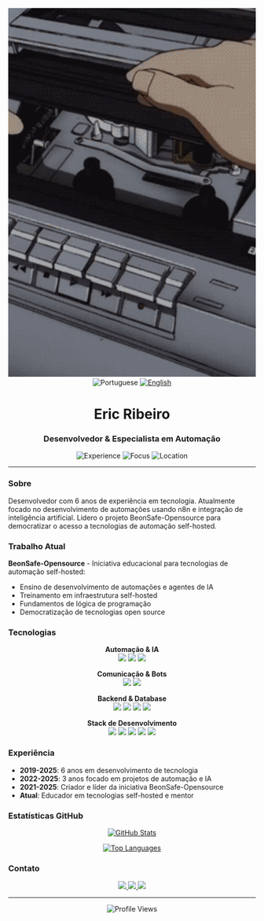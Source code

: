 <div align="center">
  <img src="./public/playtape.gif" width="100%" height="750" style="object-fit: cover;" alt="Eric Ribeiro - Developer & Automation Specialist" />
</div>

<div align="center">
  <img src="https://img.shields.io/badge/🇧🇷-Português-black?style=flat-square&labelColor=333333&color=666666" alt="Portuguese" />
  <a href="README-EN.md">
    <img src="https://img.shields.io/badge/🇺🇸-English-black?style=flat-square&labelColor=333333&color=444444" alt="English" />
  </a>
</div>

<h1 align="center">Eric Ribeiro</h1>
<h3 align="center">Desenvolvedor & Especialista em Automação</h3>

<div align="center">
  <img src="https://img.shields.io/badge/Desenvolvimento-6%20anos-black?style=flat-square&labelColor=333333&color=666666" alt="Experience" />
  <img src="https://img.shields.io/badge/Foco-Automação%20%26%20IA-black?style=flat-square&labelColor=333333&color=666666" alt="Focus" />
  <img src="https://img.shields.io/badge/Localização-Brasil-black?style=flat-square&labelColor=333333&color=666666" alt="Location" />
</div>

---

### Sobre

Desenvolvedor com 6 anos de experiência em tecnologia. Atualmente focado no desenvolvimento de automações usando n8n e integração de inteligência artificial.
Lidero o projeto BeonSafe-Opensource para democratizar o acesso a tecnologias de automação self-hosted.

### Trabalho Atual

**BeonSafe-Opensource** - Iniciativa educacional para tecnologias de automação self-hosted:

- Ensino de desenvolvimento de automações e agentes de IA
- Treinamento em infraestrutura self-hosted
- Fundamentos de lógica de programação
- Democratização de tecnologias open source

### Tecnologias

<div align="center">

**Automação & IA**
<br />
<img src="https://img.shields.io/badge/n8n-black?style=flat-square&logo=n8n&logoColor=white&labelColor=2d2d2d" />
<img src="https://img.shields.io/badge/DifyAI-black?style=flat-square&logo=openai&logoColor=white&labelColor=2d2d2d" />
<img src="https://img.shields.io/badge/OpenAI-black?style=flat-square&logo=openai&logoColor=white&labelColor=2d2d2d" />

**Comunicação & Bots**
<br />
<img src="https://img.shields.io/badge/TypeBot-black?style=flat-square&logo=chatbot&logoColor=white&labelColor=2d2d2d" />
<img src="https://img.shields.io/badge/Evolution_API-black?style=flat-square&logo=whatsapp&logoColor=white&labelColor=2d2d2d" />

**Backend & Database**
<br />
<img src="https://img.shields.io/badge/Node.js-black?style=flat-square&logo=node.js&logoColor=white&labelColor=2d2d2d" />
<img src="https://img.shields.io/badge/MongoDB-black?style=flat-square&logo=mongodb&logoColor=white&labelColor=2d2d2d" />
<img src="https://img.shields.io/badge/Redis-black?style=flat-square&logo=redis&logoColor=white&labelColor=2d2d2d" />
<img src="https://img.shields.io/badge/Supabase-black?style=flat-square&logo=supabase&logoColor=white&labelColor=2d2d2d" />

**Stack de Desenvolvimento**
<br />
<img src="https://img.shields.io/badge/JavaScript-black?style=flat-square&logo=javascript&logoColor=white&labelColor=2d2d2d" />
<img src="https://img.shields.io/badge/TypeScript-black?style=flat-square&logo=typescript&logoColor=white&labelColor=2d2d2d" />
<img src="https://img.shields.io/badge/Python-black?style=flat-square&logo=python&logoColor=white&labelColor=2d2d2d" />
<img src="https://img.shields.io/badge/Docker-black?style=flat-square&logo=docker&logoColor=white&labelColor=2d2d2d" />
<img src="https://img.shields.io/badge/Linux-black?style=flat-square&logo=linux&logoColor=white&labelColor=2d2d2d" />

</div>

### Experiência

- **2019-2025**: 6 anos em desenvolvimento de tecnologia
- **2022-2025**: 3 anos focado em projetos de automação e IA
- **2021-2025**: Criador e líder da iniciativa BeonSafe-Opensource
- **Atual**: Educador em tecnologias self-hosted e mentor

### Estatísticas GitHub

<div align="center">

[![GitHub Stats](https://github-readme-stats-sigma-five.vercel.app/api?username=ericvasr&show_icons=true&theme=dark&bg_color=0d1117&title_color=ffffff&text_color=c9d1d9&icon_color=58a6ff&border_color=30363d&count_private=true)](https://github.com/ericvasr)

[![Top Languages](https://github-readme-stats-sigma-five.vercel.app/api/top-langs/?username=ericvasr&layout=compact&langs_count=6&theme=dark&bg_color=0d1117&title_color=ffffff&text_color=c9d1d9&border_color=30363d)](https://github.com/ericvasr)

</div>

### Contato

<div align="center">
  <a href="https://www.linkedin.com/in/eric-ribeiro-15853521a/">
    <img src="https://img.shields.io/badge/LinkedIn-black?style=flat-square&logo=linkedin&logoColor=white&labelColor=2d2d2d" />
  </a>
  <a href="https://github.com/ericvasr">
    <img src="https://img.shields.io/badge/GitHub-black?style=flat-square&logo=github&logoColor=white&labelColor=2d2d2d" />
  </a>
  <a href="mailto:eric@beonsafe.com">
    <img src="https://img.shields.io/badge/Email-black?style=flat-square&logo=gmail&logoColor=white&labelColor=2d2d2d" />
  </a>
</div>

---

<div align="center">
  <img src="https://komarev.com/ghpvc/?username=ericvasr&label=Visualizações%20do%20Perfil&color=666666&style=flat-square&labelColor=333333" alt="Profile Views" />
</div>
